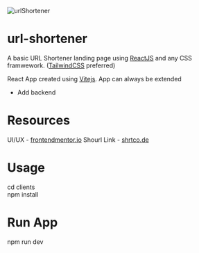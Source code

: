![urlShortener](https://user-images.githubusercontent.com/42377896/155711271-50b9b300-29f3-4498-94ef-328aff6ef5ef.jpg)

# url-shortener
A basic URL Shortener landing page using <a href="https://reactjs.org/" rel="noreferrer">ReactJS</a> and any CSS framwework. (<a href="tailwindcss.com/">TailwindCSS</a> preferred)

React App created using <a href="https://vitejs.dev">Vitejs</a>.
App can always be extended
  - Add backend

# Resources
UI/UX - <a href="https://www.frontendmentor.io/challenges/url-shortening-api-landing-page-2ce3ob-G">frontendmentor.io</a>
Shourl Link - <a href="https://shrtco.de/">shrtco.de</a>

# Usage
cd clients <br />
npm install

# Run App
npm run dev

